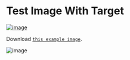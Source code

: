 # Test Image With Target

[![image](static/markdown.png)](https://github.com/liran-funaro/sphinx-starlight-builder)

Download [`this example image`](/static/markdown.png).

![image](static/markdown.png)
